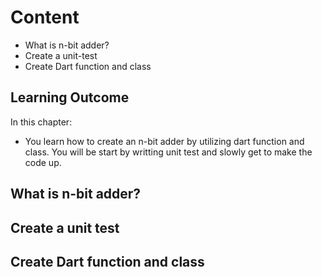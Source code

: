 # Content

- What is n-bit adder?
- Create a unit-test
- Create Dart function and class

## Learning Outcome

In this chapter:

- You learn how to create an n-bit adder by utilizing dart function and class. You will be start by writting unit test and slowly get to make the code up.

## What is n-bit adder?

## Create a unit test

## Create Dart function and class
